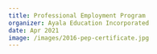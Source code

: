 ```yaml
---
title: Professional Employment Program
organizer: Ayala Education Incorporated
date: Apr 2021
image: /images/2016-pep-certificate.jpg
---
```

